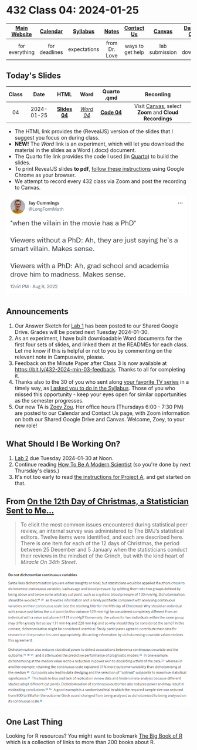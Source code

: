 # 432 Class 04: 2024-01-25

[Main Website](https://thomaselove.github.io/432-2024/) | [Calendar](https://thomaselove.github.io/432-2024/calendar.html) | [Syllabus](https://thomaselove.github.io/432-syllabus-2024/) | [Notes](https://thomaselove.github.io/432-notes/) | [Contact Us](https://thomaselove.github.io/432-2024/contact.html) | [Canvas](https://canvas.case.edu) | [Data and Code](https://github.com/THOMASELOVE/432-data) | [Sources](https://github.com/THOMASELOVE/432-classes-2024/tree/main/sources)
:-----------: | :--------------: | :----------: | :---------: | :-------------: | :-----------: | :------------: |:------:
for everything | for deadlines | expectations | from Dr. Love | ways to get help | lab submission | for downloads | to read

## Today's Slides

Class | Date | HTML | Word | Quarto .qmd | Recording
:---: | :--------: | :------: | :------: | :------: | :-------------:
04 | 2024-01-25 | **[Slides 04](https://thomaselove.github.io/432-slides-2024/slides04.html)** | *[Word 04](https://thomaselove.github.io/432-slides-2024/slides04w.docx)* | **[Code 04](https://github.com/THOMASELOVE/432-slides-2024/blob/main/slides04.qmd)** | Visit [Canvas](https://canvas.case.edu/), select **Zoom** and **Cloud Recordings**

- The HTML link provides the (RevealJS) version of the slides that I suggest you focus on during class.
- **NEW!** The *Word* link is an experiment, which will let you download the material in the slides as a Word (.docx) document.
- The Quarto file link provides the code I used (in [Quarto](https://quarto.org/)) to build the slides.
- To print RevealJS slides **to pdf**, [follow these instructions](https://quarto.org/docs/presentations/revealjs/presenting.html#print-to-pdf) using Google Chrome as your browser.
- We attempt to record every 432 class via Zoom and post the recording to Canvas.

![](figures/cummings_2022-08-08.png)

## Announcements

1. Our Answer Sketch for [Lab 1](https://thomaselove.github.io/432-2024/lab1.html) has been posted to our Shared Google Drive. Grades will be posted next Tuesday 2024-01-30.
2. As an experiment, I have built downloadable Word documents for the first four sets of slides, and linked them at the READMEs for each class. Let me know if this is helpful or not to you by commenting on the relevant note in Campuswire, please.
3. Feedback on the Minute Paper after Class 3 is now available at <https://bit.ly/432-2024-min-03-feedback>. Thanks to all for completing it.
4. Thanks also to the 30 of you who sent along [your favorite TV series](https://github.com/THOMASELOVE/432-classes-2024/blob/main/tv.md) in a timely way, as [I asked you to do in the Syllabus](https://thomaselove.github.io/432-syllabus-2024/09-advice.html#a-bonus-opportunity). Those of you who missed this opportunity - keep your eyes open for similar opportunities as the semester progresses.
5. Our new TA is [Zoey Zou](https://thomaselove.github.io/432-syllabus-2024/04-teachingassistants.html#getting-to-know-the-tas). Her office hours (Thursdays 6:00 - 7:30 PM) are posted to our Calendar and Contact Us page, with Zoom information on both our Shared Google Drive and Canvas. Welcome, Zoey, to your new role!
 
## What Should I Be Working On?

1. [Lab 2](https://thomaselove.github.io/432-2024/lab2.html) due Tuesday 2024-01-30 at Noon.
2. Continue reading [How To Be A Modern Scientist](https://leanpub.com/modernscientist) (so you're done by next Thursday's class.)
3. It's not too early to read [the instructions for Project A](https://thomaselove.github.io/432-2024/projA.html), and get started on that.

## From [On the 12th Day of Christmas, a Statistician Sent to Me...](https://www.bmj.com/content/379/bmj-2022-072883)

> To elicit the most common issues encountered during statistical peer review, an internal survey was administered to The BMJ’s statistical editors. Twelve items were identified, and each are described here. There is one item for each of the 12 days of Christmas, the period between 25 December and 5 January when the statisticians conduct their reviews in the mindset of the Grinch, but with the kind heart of *Miracle On 34th Street*.

![](figures/christmas4.png)

## One Last Thing

Looking for R resources? You might want to bookmark [The Big Book of R](https://www.bigbookofr.com/index.html#your-last-ever-bookmark) which is a collection of links to more than 200 books about R.
